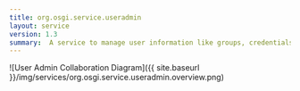 ```yaml
---
title: org.osgi.service.useradmin
layout: service
version: 1.3
summary:  A service to manage user information like groups, credentials, and general properties.
---
```


![User Admin Collaboration Diagram]({{ site.baseurl }}/img/services/org.osgi.service.useradmin.overview.png)

